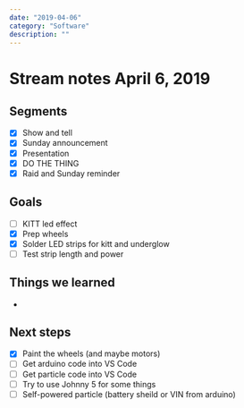 ```yaml
---
date: "2019-04-06"
category: "Software"
description: ""
---
```


# Stream notes April 6, 2019

## Segments

- [x] Show and tell
- [x] Sunday announcement
- [x] Presentation
- [x] DO THE THING
- [x] Raid and Sunday reminder

## Goals

- [ ] KITT led effect
- [x] Prep wheels
- [x] Solder LED strips for kitt and underglow
- [ ] Test strip length and power

## Things we learned

-

## Next steps

- [x] Paint the wheels (and maybe motors)
- [ ] Get arduino code into VS Code
- [ ] Get particle code into VS Code
- [ ] Try to use Johnny 5 for some things
- [ ] Self-powered particle (battery sheild or VIN from arduino)
